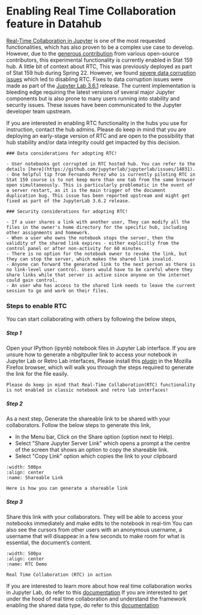 # Enabling Real Time Collaboration feature in Datahub

[Real-Time Collaboration in Jupyter](https://github.com/jupyterlab/rtc) is one of the most requested functionalities, which has also proven to be a complex use case to develop. However, due to the [generous contribution](https://github.com/jupyterlab/rtc/graphs/contributors) from various open-source contributors, this experimental functionality is currently enabled in Stat 159 hub.  A little bit of context about RTC, This was previously deployed as part of Stat 159 hub during Spring 22. However, we found [severe data corruption issues](https://github.com/berkeley-dsep-infra/datahub/pull/3287) which led to disabling RTC. Fixes to data corruption issues were made as part of the [Jupyter Lab 3.6.1](https://github.com/jupyterlab/jupyterlab/releases/tag/v3.6.1) release. The current implementation is bleeding edge requiring the latest versions of several major Jupyter components but is also prone to many users running into stability and security issues. These issues have been communicated to the Jupyter developer team upstream.

If you are interested in enabling RTC functionality in the hubs you use for instruction, contact the hub admins. Please do keep in mind that you are deploying an early-stage version of RTC and are open to the possibility that hub stability and/or data integrity could get impacted by this decision.

```{note}
### Data considerations for adopting RTC!

- User notebooks got corrupted in RTC hosted hub. You can refer to the details [here](https://github.com/jupyterlab/jupyterlab/issues/14031). 
- One helpful tip from Fernando Perez who is currently piloting RTC in Stat 159 course is to not keep more than one tab from the same browser open simultaneously. This is particularly problematic in the event of a server restart, as it is the main trigger of the document duplication bug. This issue has been reported upstream and might get fixed as part of the JupyterLab 3.6.2 release.

### Security considerations for adopting RTC!

- If a user shares a link with another user, They can modify all the files in the owner's home directory for the specific hub, including other assignments and homework.
- When a user who owns the notebook stops the server, then the validity of the shared link expires - either explicitly from the control panel or after non-activity for 60 minutes.
- There is no option for the notebook owner to revoke the link, but they can stop the server, which makes the shared link invalid.
- Anyone can forward the generated link to the next person as there is no link-level user control. Users would have to be careful where they share links while that server is active since anyone on the internet could gain control.
- An user who has access to the shared link needs to leave the current session to go and work on their files.
```

### Steps to enable RTC
You can start collaborating with others by following the below steps,

##### Step 1

Open your IPython (ipynb) notebook files in Jupyter Lab interface. If you are unsure how to generate a nbgitpuller link to access your notebook in Jupyter Lab or Retro Lab interfaces, Please install this [plugin](https://addons.mozilla.org/en-US/firefox/addon/nbgitpuller-link-generator/?utm_source=addons.mozilla.org&utm_medium=referral&utm_content=search) in the Mozilla Firefox browser, which will walk you through the steps required to generate the link for the file easily.

```{note}
Please do keep in mind that Real-Time Collaboration(RTC) functionality is not enabled in classic notebook and retro lab interfaces!
```

##### Step 2
As a next step, Generate the shareable link to be shared with your collaborators. Follow the below steps to generate this link,
- In the Menu bar, Click on the Share option (option next to Help). 
- Select "Share Jupyter Server Link" which opens a prompt a the centre of the screen that shows an option to copy the shareable link. 
- Select "Copy Link" option which copies the link to your clipboard

```{figure} ../images/Share_link.gif
:width: 500px
:align: center
:name: Shareable Link

Here is how you can generate a shareable link
```

##### Step 3
Share this link with your collaborators. They will be able to access your notebooks immediately and make edits to the notebook in real-tim
You can also see the cursors from other users with an anonymous username, a username that will disappear in a few seconds to make room for what is essential, the document’s content.

```{figure} ../images/RTC_demo.gif
:width: 500px
:align: center
:name: RTC Demo

Real Time Collaboration (RTC) in action
```

If you are interested to learn more about how real time collaboration works in Jupyter Lab, do refer to this [documentation](https://jupyterlab.readthedocs.io/en/stable/user/rtc.html)
If you are interested to get under the hood of real time collaboration and understand the framework enabling the shared data type, do refer to this [documentation](https://github.com/yjs/yjs)